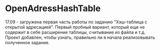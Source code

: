 # OpenAdressHashTable
17.09 - загружена первая часть работы по заданию "Хэш-таблица с открытой адресацией". Первый пробный вариант, который еще не содержит в себе расширение таблицы, считывание из файла и т.д. Проект добавлен, чтобы узнать, правильно ли я начала реализовывать полученное задание.
